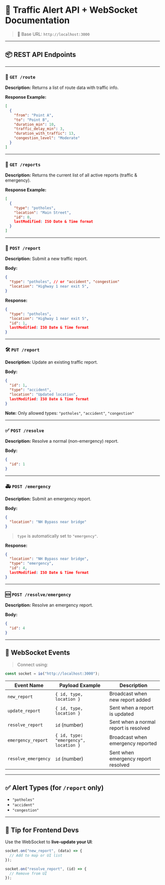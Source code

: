 # 📡 Traffic Alert API + WebSocket Documentation

> 🚀 Base URL: `http://localhost:3000`

---

## 📦 REST API Endpoints

---

### 🔁 `GET /route`

**Description:** Returns a list of route data with traffic info.

**Response Example:**

```json
[
  {
    "from": "Point A",
    "to": "Point B",
    "duration_min": 10,
    "traffic_delay_min": 3,
    "duration_with_traffic": 13,
    "congestion_level": "Moderate"
  }
]
```

---

### 📄 `GET /reports`

**Description:** Returns the current list of all active reports (traffic & emergency).

**Response Example:**

```json
[
  {
    "type": "potholes",
    "location": "Main Street",
    "id": 0,
    lastModified: ISO Date & Time format
  }
]
```

---

### 🚨 `POST /report`

**Description:** Submit a new traffic report.

**Body:**

```json
{
  "type": "potholes", // or "accident", "congestion"
  "location": "Highway 1 near exit 5",
}
```

**Response:**

```json
{
  "type": "potholes",
  "location": "Highway 1 near exit 5",
  "id": 1,
  lastModified: ISO Date & Time format
}
```

---

### 🛠️ `PUT /report`

**Description:** Update an existing traffic report.

**Body:**

```json
{
  "id": 1,
  "type": "accident",
  "location": "Updated location",
  lastModified: ISO Date & Time format
}
```

**Note:** Only allowed types: `"potholes"`, `"accident"`, `"congestion"`

---

### ✅ `POST /resolve`

**Description:** Resolve a normal (non-emergency) report.

**Body:**

```json
{
  "id": 1
}
```

---

### 🚑 `POST /emergency`

**Description:** Submit an emergency report.

**Body:**

```json
{
  "location": "NH Bypass near bridge"
}
```

> `type` is automatically set to `"emergency"`.

**Response:**

```json
{
  "location": "NH Bypass near bridge",
  "type": "emergency",
  "id": 4,
  lastModified: ISO Date & Time format
}
```

---

### 🆘 `POST /resolve/emergency`

**Description:** Resolve an emergency report.

**Body:**

```json
{
  "id": 4
}
```

---

## 📢 WebSocket Events

> Connect using:

```js
const socket = io("http://localhost:3000");
```

| Event Name          | Payload Example                       | Description                           |
| ------------------- | ------------------------------------- | ------------------------------------- |
| `new_report`        | `{ id, type, location }`              | Broadcast when new report added       |
| `update_report`     | `{ id, type, location }`              | Sent when a report is updated         |
| `resolve_report`    | `id` (number)                         | Sent when a normal report is resolved |
| `emergency_report`  | `{ id, type: "emergency", location }` | Broadcast when emergency reported     |
| `resolve_emergency` | `id` (number)                         | Sent when emergency report resolved   |

---

## ✅ Alert Types (for `/report` only)

* `"potholes"`
* `"accident"`
* `"congestion"`

---

## 🧠 Tip for Frontend Devs

Use the WebSocket to **live-update your UI**:

```js
socket.on("new_report", (data) => {
  // Add to map or UI list
});

socket.on("resolve_report", (id) => {
  // Remove from UI
});
```
